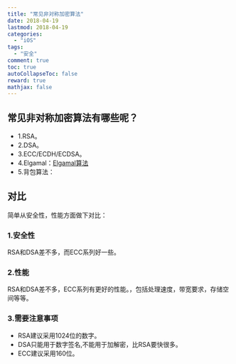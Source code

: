 ```yaml
---
title: "常见非对称加密算法"
date: 2018-04-19
lastmod: 2018-04-19
categories:
  - "iOS"
tags:
  - "安全"
comment: true
toc: true
autoCollapseToc: false
reward: true
mathjax: false
---
```


## 常见非对称加密算法有哪些呢？
* 1.RSA。
* 2.DSA。
* 3.ECC/ECDH/ECDSA。
* 4.Elgamal：[Elgamal算法](https://baike.baidu.com/item/Elgamal)
* 5.背包算法：

## 对比

简单从安全性，性能方面做下对比：

### 1.安全性

RSA和DSA差不多，而ECC系列好一些。

### 2.性能

RSA和DSA差不多，ECC系列有更好的性能。，包括处理速度，带宽要求，存储空间等等。

### 3.需要注意事项
 * RSA建议采用1024位的数字。
 * DSA只能用于数字签名,不能用于加解密，比RSA要快很多。
 * ECC建议采用160位。